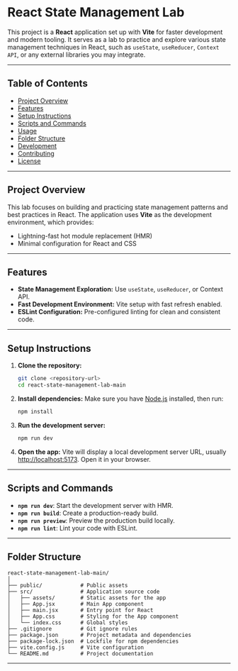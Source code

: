 
# React State Management Lab

This project is a **React** application set up with **Vite** for faster development and modern tooling. It serves as a lab to practice and explore various state management techniques in React, such as `useState`, `useReducer`, `Context API`, or any external libraries you may integrate.

---

## Table of Contents
- [Project Overview](#project-overview)
- [Features](#features)
- [Setup Instructions](#setup-instructions)
- [Scripts and Commands](#scripts-and-commands)
- [Usage](#usage)
- [Folder Structure](#folder-structure)
- [Development](#development)
- [Contributing](#contributing)
- [License](#license)

---

## Project Overview
This lab focuses on building and practicing state management patterns and best practices in React. The application uses **Vite** as the development environment, which provides:
- Lightning-fast hot module replacement (HMR)
- Minimal configuration for React and CSS

---

## Features
- **State Management Exploration:** Use `useState`, `useReducer`, or Context API.
- **Fast Development Environment:** Vite setup with fast refresh enabled.
- **ESLint Configuration:** Pre-configured linting for clean and consistent code.

---

## Setup Instructions

1. **Clone the repository:**
   ```bash
   git clone <repository-url>
   cd react-state-management-lab-main
   ```

2. **Install dependencies:**
   Make sure you have [Node.js](https://nodejs.org/) installed, then run:
   ```bash
   npm install
   ```

3. **Run the development server:**
   ```bash
   npm run dev
   ```

4. **Open the app:**
   Vite will display a local development server URL, usually [http://localhost:5173](http://localhost:5173). Open it in your browser.

---

## Scripts and Commands

- **`npm run dev`**: Start the development server with HMR.
- **`npm run build`**: Create a production-ready build.
- **`npm run preview`**: Preview the production build locally.
- **`npm run lint`**: Lint your code with ESLint.

---

## Folder Structure

```
react-state-management-lab-main/
│
├── public/            # Public assets
├── src/               # Application source code
│   ├── assets/        # Static assets for the app
│   ├── App.jsx        # Main App component
│   ├── main.jsx       # Entry point for React
│   ├── App.css        # Styling for the App component
│   └── index.css      # Global styles
├── .gitignore         # Git ignore rules
├── package.json       # Project metadata and dependencies
├── package-lock.json  # Lockfile for npm dependencies
├── vite.config.js     # Vite configuration
└── README.md          # Project documentation
```

---

